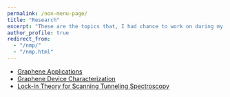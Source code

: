 ```yaml
---
permalink: /non-menu-page/
title: "Research"
excerpt: "These are the topics that, I had chance to work on during my Bachelor studies."
author_profile: true
redirect_from:
  - "/nmp/"
  - "/nmp.html"
---
```


* [Graphene Applications](http://www.nanobees.web.tr/en/research/graphene/applications)
* [Graphene Device Characterization](http://nanobees.fizik.itu.edu.tr/en/facilities/devicecharacterization)
* [Lock-in Theory for Scanning Tunneling Spectroscopy](http://haltugyildirim.github.io/files/lock-in.pdf)
